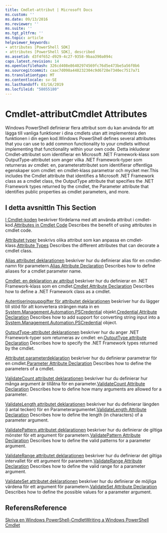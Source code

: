 ```yaml
---
title: Cmdlet-attribut | Microsoft Docs
ms.custom: ''
ms.date: 09/13/2016
ms.reviewer: ''
ms.suite: ''
ms.tgt_pltfrm: ''
ms.topic: article
helpviewer_keywords:
- attributes [PowerShell SDK]
- attributes [PowerShell SDK], described
ms.assetid: d3f4f652-d929-4c27-9358-9baa390a094c
caps.latest.revision: 14
ms.openlocfilehash: 326cd408e86402974569fc76d5e473be5a56f0b6
ms.sourcegitcommit: caac7d098a448232304c9d6728e7340ec7517a71
ms.translationtype: MT
ms.contentlocale: sv-SE
ms.lasthandoff: 03/16/2019
ms.locfileid: "58055180"
---
```

# <a name="cmdlet-attributes"></a><span data-ttu-id="0da07-102">Cmdlet-attribut</span><span class="sxs-lookup"><span data-stu-id="0da07-102">Cmdlet Attributes</span></span>

<span data-ttu-id="0da07-103">Windows PowerShell definierar flera attribut som du kan använda för att lägga till vanliga funktioner i dina cmdlets utan att implementera den funktionen i din egen kod.</span><span class="sxs-lookup"><span data-stu-id="0da07-103">Windows PowerShell defines several attributes that you can use to add common functionality to your cmdlets without implementing that functionality within your own code.</span></span> <span data-ttu-id="0da07-104">Detta inkluderar Cmdlet-attributet som identifierar en Microsoft .NET Framework-klass som OutputType-attributet som anger vilka .NET Framework-typer som returneras av cmdlet: en, parameterattributet som identifierar offentliga egenskaper som cmdlet: en cmdlet-klass parametrar och mycket mer.</span><span class="sxs-lookup"><span data-stu-id="0da07-104">This includes the Cmdlet attribute that identifies a Microsoft .NET Framework class as a cmdlet class, the OutputType attribute that specifies the .NET Framework types returned by the cmdlet, the Parameter attribute that identifies public properties as cmdlet parameters, and more.</span></span>

## <a name="in-this-section"></a><span data-ttu-id="0da07-105">I detta avsnitt</span><span class="sxs-lookup"><span data-stu-id="0da07-105">In This Section</span></span>

<span data-ttu-id="0da07-106">[I Cmdlet-koden](./attributes-in-cmdlet-code.md) beskriver fördelarna med att använda attribut i cmdlet-kod.</span><span class="sxs-lookup"><span data-stu-id="0da07-106">[Attributes in Cmdlet Code](./attributes-in-cmdlet-code.md) Describes the benefit of using attributes in cmdlet code.</span></span>

<span data-ttu-id="0da07-107">[Attributet typer](./attribute-types.md) beskrivs olika attribut som kan anpassa en cmdlet-klass.</span><span class="sxs-lookup"><span data-stu-id="0da07-107">[Attribute Types](./attribute-types.md) Describes the different attributes that can decorate a cmdlet class.</span></span>

<span data-ttu-id="0da07-108">[Alias attributet deklarationen](./alias-attribute-declaration.md) beskriver hur du definierar alias för en cmdlet-namn för parametern.</span><span class="sxs-lookup"><span data-stu-id="0da07-108">[Alias Attribute Declaration](./alias-attribute-declaration.md) Describes how to define aliases for a cmdlet parameter name.</span></span>

<span data-ttu-id="0da07-109">[Cmdlet: en deklaration av attribut](./cmdlet-attribute-declaration.md) beskriver hur du definierar en .NET Framework-klass som en cmdlet.</span><span class="sxs-lookup"><span data-stu-id="0da07-109">[Cmdlet Attribute Declaration](./cmdlet-attribute-declaration.md) Describes how to define a .NET Framework class as a cmdlet.</span></span>

<span data-ttu-id="0da07-110">[Autentiseringsuppgifter för attributet deklarationen](./credential-attribute-declaration.md) beskriver hur du lägger till stöd för att konvertera strängen mata in en [System.Management.Automation.PSCredential](/dotnet/api/System.Management.Automation.PSCredential) objekt.</span><span class="sxs-lookup"><span data-stu-id="0da07-110">[Credential Attribute Declaration](./credential-attribute-declaration.md) Describes how to add support for converting string input into a [System.Management.Automation.PSCredential](/dotnet/api/System.Management.Automation.PSCredential) object.</span></span>

<span data-ttu-id="0da07-111">[OutputType-attributet deklarationen](./outputtype-attribute-declaration.md) beskriver hur du anger .NET Framework-typer som returneras av cmdlet: en.</span><span class="sxs-lookup"><span data-stu-id="0da07-111">[OutputType attribute Declaration](./outputtype-attribute-declaration.md) Describes how to specify the .NET Framework types returned by the cmdlet.</span></span>

<span data-ttu-id="0da07-112">[Attributet parameterdeklaration](./parameter-attribute-declaration.md) beskriver hur du definierar parametrar för en cmdlet.</span><span class="sxs-lookup"><span data-stu-id="0da07-112">[Parameter Attribute Declaration](./parameter-attribute-declaration.md) Describes how to define the parameters of a cmdlet.</span></span>

<span data-ttu-id="0da07-113">[ValidateCount attributet deklarationen](./validatecount-attribute-declaration.md) beskriver hur du definierar hur många argument är tillåtna för en parameter.</span><span class="sxs-lookup"><span data-stu-id="0da07-113">[ValidateCount Attribute Declaration](./validatecount-attribute-declaration.md) Describes how to define how many arguments are allowed for a parameter.</span></span>

<span data-ttu-id="0da07-114">[ValidateLength attributet deklarationen](./validatelength-attribute-declaration.md) beskriver hur du definierar längden (i antal tecken) för en Parameterargumentet.</span><span class="sxs-lookup"><span data-stu-id="0da07-114">[ValidateLength Attribute Declaration](./validatelength-attribute-declaration.md) Describes how to define the length (in characters) of a parameter argument.</span></span>

<span data-ttu-id="0da07-115">[ValidatePattern attributet deklarationen](./validatepattern-attribute-declaration.md) beskriver hur du definierar de giltiga mönster för ett argument för parametern.</span><span class="sxs-lookup"><span data-stu-id="0da07-115">[ValidatePattern Attribute Declaration](./validatepattern-attribute-declaration.md) Describes how to define the valid patterns for a parameter argument.</span></span>

<span data-ttu-id="0da07-116">[ValidateRange attributet deklarationen](./validaterange-attribute-declaration.md) beskriver hur du definierar det giltiga intervallet för ett argument för parametern.</span><span class="sxs-lookup"><span data-stu-id="0da07-116">[ValidateRange Attribute Declaration](./validaterange-attribute-declaration.md) Describes how to define the valid range for a parameter argument.</span></span>

<span data-ttu-id="0da07-117">[ValidateSet attributet deklarationen](./validateset-attribute-declaration.md) beskriver hur du definierar de möjliga värdena för ett argument för parametern.</span><span class="sxs-lookup"><span data-stu-id="0da07-117">[ValidateSet Attribute Declaration](./validateset-attribute-declaration.md) Describes how to define the possible values for a parameter argument.</span></span>

## <a name="reference"></a><span data-ttu-id="0da07-118">Referens</span><span class="sxs-lookup"><span data-stu-id="0da07-118">Reference</span></span>

[<span data-ttu-id="0da07-119">Skriva en Windows PowerShell-Cmdlet</span><span class="sxs-lookup"><span data-stu-id="0da07-119">Writing a Windows PowerShell Cmdlet</span></span>](./writing-a-windows-powershell-cmdlet.md)
